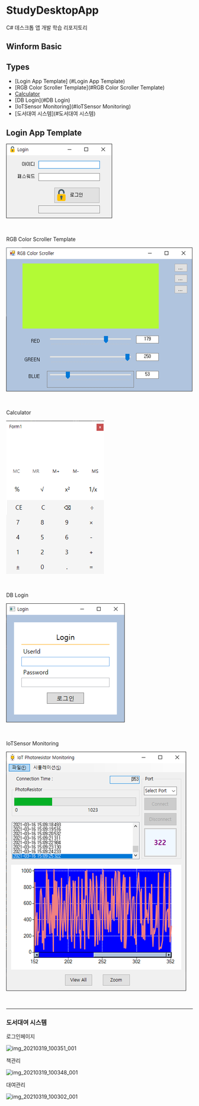# StudyDesktopApp
C# 데스크톱 앱 개발 학습 리포지토리

## Winform Basic

## Types
- [Login App Template] (#Login App Template)
- [RGB Color Scroller Template](#RGB Color Scroller Template)
- [Calculator](#Calculator)
- [DB Login](#DB Login)
- [IoTSensor Monitoring](#IoTSensor Monitoring)
- [도서대여 시스템](#도서대여 시스템)

## Login App Template <a id="Login App Template">

<img src =https://github.com/vustkdgus/StudyDesktopApp/blob/main/image/Login.png > </img>

<br>

RGB Color Scroller Template <a id = "RGB Color Scroller Template">

<img src =https://github.com/vustkdgus/StudyDesktopApp/blob/main/image/RGB%20Color%20Scroller.png > </img>

<br>

Calculator <a id = "Calculator">

<img src =https://github.com/vustkdgus/StudyDesktopApp/blob/main/image/Calculator.png > </img>

<br>

DB Login <a id ="DB Login">

<img src =https://github.com/vustkdgus/StudyDesktopApp/blob/main/image/LoginPage.png> </img>

<br>

IoTSensor Monitoring <a id = "IoTSensor Monitoring">

<img src =https://github.com/vustkdgus/StudyDesktopApp/blob/main/image/Monitoring.png> </img>

<br>
<hr>

### 도서대여 시스템 <a id = "도서대여 시스템">

로그인페이지

![img_20210319_100351_001](https://user-images.githubusercontent.com/38821846/111717760-0da31780-889c-11eb-8198-4262194256de.png)

책관리

![img_20210319_100348_001](https://user-images.githubusercontent.com/38821846/111717804-27dcf580-889c-11eb-96e7-946ed3640da5.png)


대여관리

![img_20210319_100302_001](https://user-images.githubusercontent.com/38821846/111717816-30353080-889c-11eb-8e76-2716dca450f6.png)



